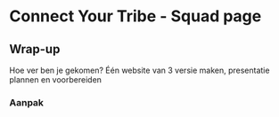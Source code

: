 
# Connect Your Tribe - Squad page

## Wrap-up
Hoe ver ben je gekomen? Één website van 3 versie maken, presentatie plannen en voorbereiden

### Aanpak
